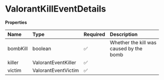 # ValorantKillEventDetails

**Properties**

| Name     | Type                | Required | Description                             |
| :------- | :------------------ | :------- | :-------------------------------------- |
| bombKill | boolean             | ✅       | Whether the kill was caused by the bomb |
| killer   | ValorantEventKiller | ✅       |                                         |
| victim   | ValorantEventVictim | ✅       |                                         |
